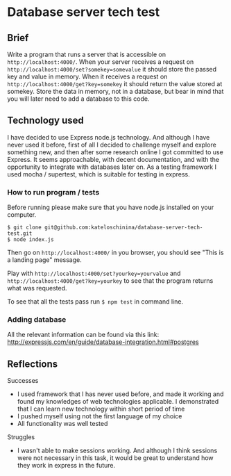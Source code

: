 # Database server tech test

## Brief
Write a program that runs a server that is accessible on `http://localhost:4000/`. When your server receives a request on `http://localhost:4000/set?somekey=somevalue` it should store the passed key and value in memory. When it receives a request on `http://localhost:4000/get?key=somekey` it should return the value stored at somekey. Store the data in memory, not in a database, but bear in mind that you will later need to add a database to this code.

## Technology used
I have decided to use Express node.js technology. And although I have never used it before, first of all I decided to challenge myself and explore something new, and then after some research online I got committed to use Express. It seems approachable, with decent documentation, and with the opportunity to integrate with databases later on.
As a testing framework I used mocha / supertest, which is suitable for testing in express.

### How to run program / tests
Before running please make sure that you have node.js installed on your computer.
```
$ git clone git@github.com:kateloschinina/database-server-tech-test.git
$ node index.js
```
Then go on `http://localhost:4000/` in you browser, you should see "This is a landing page" message.

Play with `http://localhost:4000/set?yourkey=yourvalue` and `http://localhost:4000/get?key=yourkey` to see that the program returns what was requested.

To see that all the tests pass run `$ npm test` in command line.

### Adding database
All the relevant information can be found via this link:
http://expressjs.com/en/guide/database-integration.html#postgres

## Reflections
Successes
* I used framework that I has never used before, and made it working and found my knowledges of web technologies applicable. I demonstrated that I can learn new technology within short period of time
* I pushed myself using not the first language of my choice
* All functionality was well tested

Struggles
* I wasn't able to make sessions working. And although I think sessions were not necessary in this task, it would be great to understand how they work in express in the future.
